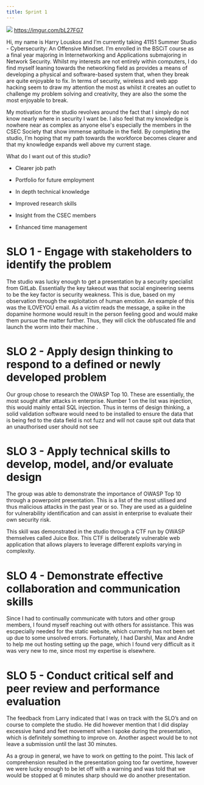```yaml
---
title: Sprint 1
---
```

![](pose.png)
https://imgur.com/bL27FG7

Hi, my name is Harry Louskos and I’m currently taking 41151 Summer Studio - Cybersecurity: An Offensive Mindset. I’m enrolled in the BSCiT course as a final year majoring in Internetworking and Applications submajoring in Network Security. Whilst my interests are not entirely within computers, I do find myself leaning towards the networking field as provides a means of developing a physical and software-based system that, when they break are quite enjoyable to fix. In terms of security, wireless and web app hacking seem to draw my attention the most as whilst it creates an outlet to challenge my problem solving and creativity, they are also the some the most enjoyable to break.

My motivation for the studio revolves around the fact that I simply do not know nearly where in security I want be. I also feel that my knowledge is nowhere near as complex as anyone else's especially the members in the CSEC Society that show immense aptitude in the field. By completing the studio, I’m hoping that my path towards the workforce becomes clearer and that my knowledge expands well above my current stage.

What do I want out of this studio?

     

  -  Clearer job path
     
     

  -  Portfolio for future employment
     
     

  -  In depth technical knowledge
     
     

  - Improved research skills
     
     

  - Insight from the CSEC members 
     
     

  -  Enhanced time management
     


 # SLO 1 - Engage with stakeholders to identify the problem

The studio was lucky enough to get a presentation by a security specialist from GitLab. Essentially the key takeout was that social engineering seems to be the key factor is security weakness. This is due, based on my observation through the exploitation of human emotion. An example of this was the ILOVEYOU email. As a victim reads the message, a spike in the dopamine hormone would result in the person feeling good and would make them pursue the matter further. Thus, they will click the obfuscated file and launch the worm into their machine .

# SLO 2 - Apply design thinking to respond to a defined  or newly developed problem

Our group chose to research the OWASP Top 10. These are essentially, the most sought after attacks in enterprise. Number 1 on the list was injection, this would mainly entail SQL injection. Thus in terms of design thinking, a solid validation software would need to be installed to ensure the data that is being fed to the data field is not fuzz and will not cause spit out data that an unauthorised user should not see

# SLO 3 - Apply technical skills to develop, model, and/or evaluate design

The group was able to demonstrate the importance of OWASP Top 10 through a powerpoint presentation. This is a list of the most utilised and thus malicious attacks in the past year or so. They are used as a guideline for vulnerability identification and can assist in enterprise to evaluate their own security risk.

This skill was demonstrated in the studio through a CTF run by OWASP themselves called Juice Box. This CTF is deliberately vulnerable web application that allows players to leverage different exploits varying in complexity.



# SLO 4 - Demonstrate effective collaboration and communication skills

Since I had to continually communicate with tutors and other group members, I found myself reaching out with others for assistance. This was escpecially needed for the static website, which currently has not been set up due to some unsolved errors. Fortunately, I had Darshil, Max and Andre to help me out hosting setting up the page, which I found very difficult as it was very new to me, since most my expertise is elsewhere.

# SLO 5 - Conduct critical self and peer review and performance evaluation

The feedback from Larry indicated that I was on track with the SLO’s and on course to complete the studio. He did however mention that I did display excessive hand and feet movement when I spoke during the presentation, which is definitely something to improve on. Another aspect would be to not leave a submission until the last 30 minutes.

As a group in general, we have to work on getting to the point. This lack of comprehension resulted in the presentation going too far overtime, however we were lucky enough to be let off with a warning and was told that we would be stopped at 6 minutes sharp should we do another presentation.
